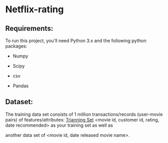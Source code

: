 # Netflix-rating
Requirements:
---
To run this project, you'll need Python 3.x and the following python packages:  
  * Numpy  
  - Scipy  
  * csv  
  - Pandas   


Dataset:
---
The training data set consists of 1 million transactions/records (user-movie pairs) of features/attributes:
[Trianning Set](https://drive.google.com/file/d/1BPaRosQv2QdIIx0jkdWe_R7B2vDf4RiV/view?usp=sharing)
<movie id, customer id, rating, date recommended> as your training set as well as

another data set of <movie id, date released movie name>.  
 
